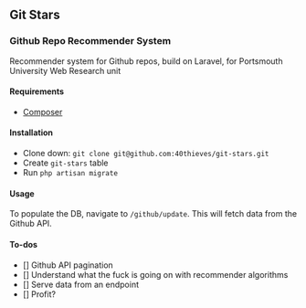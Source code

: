 ## Git Stars

### Github Repo Recommender System

Recommender system for Github repos, build on Laravel, for Portsmouth University Web Research unit

#### Requirements

* [Composer](http://getcomposer.org)

#### Installation

* Clone down: `git clone git@github.com:40thieves/git-stars.git`
* Create `git-stars` table
* Run `php artisan migrate`

#### Usage

To populate the DB, navigate to `/github/update`. This will fetch data from the Github API.

#### To-dos

* [] Github API pagination
* [] Understand what the fuck is going on with recommender algorithms
* [] Serve data from an endpoint
* [] Profit?

